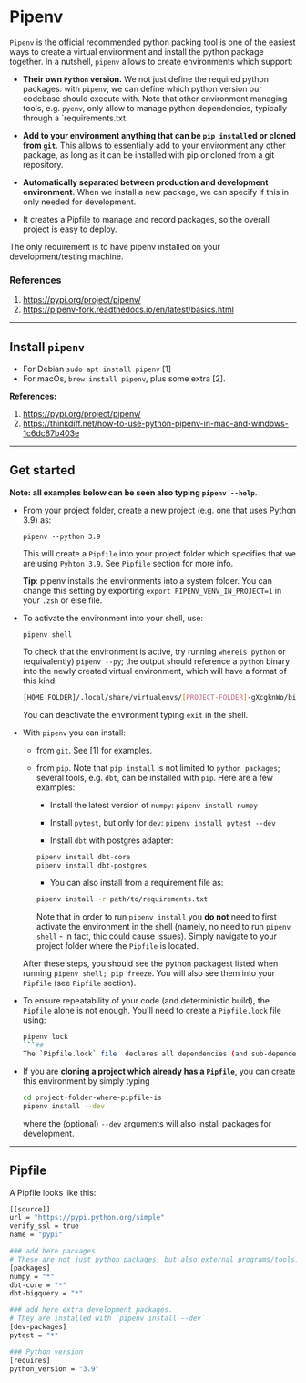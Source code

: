 # Pipenv

`Pipenv` is the official recommended python packing tool is one of the easiest ways to create a virtual environment and install the python package together. In a nutshell, `pipenv` allows to create environments which support:
- **Their own `Python` version.** We not just define the required python packages: with `pipenv`, we can define which python version our codebase should execute with. Note that other environment managing tools, e.g. `pyenv`, only allow to manage python dependencies, typically through a `requirements.txt.

- **Add to your environment anything that can be `pip install`ed or cloned from `git`**. This allows to essentially add to your environment any other package, as long as it can be installed with pip or cloned from a git repository. 

- **Automatically separated between production and development environment**. When we install a new package, we can specify if this in only needed for development.

-  It creates a Pipfile to manage and record packages, so the overall project is easy to deploy.

The only requirement is to have pipenv installed on your development/testing machine. 


### **References**
1. https://pypi.org/project/pipenv/
2. https://pipenv-fork.readthedocs.io/en/latest/basics.html


---
## Install `pipenv`

- For Debian `sudo apt install pipenv` [1]
- For macOs, `brew install pipenv`, plus some extra [2].


**References:**
1. https://pypi.org/project/pipenv/
2. https://thinkdiff.net/how-to-use-python-pipenv-in-mac-and-windows-1c6dc87b403e


---
## Get started

**Note: all examples below can be seen also typing `pipenv --help`**.

- From your project folder, create a new project (e.g. one that uses Python 3.9) as:
    ```
    pipenv --python 3.9
    ```
    This will create a `Pipfile` into your project folder which specifies that we are using `Pyhton 3.9`. See `Pipfile` section for more info.

    **Tip**: pipenv installs the environments into a system folder. You can change this setting by exporting `export PIPENV_VENV_IN_PROJECT=1` in your `.zsh` or else file.



- To activate the environment into your shell, use:
    ```
    pipenv shell
    ```
    To check that the environment is active, try running `whereis python` or (equivalently) `pipenv --py`; the output should reference a `python` binary into the newly created virtual environment, which will have a format of this kind:
    ```sh
    [HOME FOLDER]/.local/share/virtualenvs/[PROJECT-FOLDER]-gXcgknWo/bin/activate
    ```
    You can deactivate the environment typing `exit` in the shell.



- With `pipenv` you can install:

    - from `git`. See [1] for examples.

    - from `pip`. Note that `pip install` is not limited to `python packages`; several tools, e.g. `dbt`, can be installed with `pip`. Here are a few examples:

        - Install the latest version of `numpy`: `pipenv install numpy`

        - Install `pytest`, but only for `dev`: `pipenv install pytest --dev`

        - Install `dbt` with postgres adapter:
        ```sh
        pipenv install dbt-core
        pipenv install dbt-postgres
        ```

        - You can also install from a requirement file as:
        ```sh
        pipenv install -r path/to/requirements.txt
        ```

        Note that in order to run `pipenv install` you **do not** need to first activate the environment in  the shell (namely, no need to run `pipenv shell` - in fact, thic could cause issues). Simply navigate to your project folder where the `Pipfile` is located. 

    After these steps, you should see the python packagest listed when running `pipenv shell; pip freeze`. You will also see them into your `Pipfile` (see `Pipfile` section).


- To ensure repeatability of your code (and deterministic build), the `Pipfile` alone is not enough. You'll need to create a `Pipfile.lock` file using:
    ```sh
    pipenv lock
    ```##
    The `Pipfile.lock` file  declares all dependencies (and sub-dependencies) of your project, their latest available versions, and the current hashes for the downloaded files. This ensures repeatable, and most importantly deterministic, builds.


- If you are **cloning a project which already has a `Pipfile`**, you can create this environment by simply typing 
    ```sh
    cd project-folder-where-pipfile-is
    pipenv install --dev
    ```
    where the (optional) `--dev` arguments will also install packages for development.


---
## Pipfile

A Pipfile looks like this:

```sh
[[source]]
url = "https://pypi.python.org/simple"
verify_ssl = true
name = "pypi"

### add here packages.
# These are not just python packages, but also external programs/tools.
[packages]
numpy = "*"
dbt-core = "*"
dbt-bigquery = "*"

### add here extra development packages.
# They are installed with `pipenv install --dev`
[dev-packages]
pytest = "*"

### Python version
[requires]
python_version = "3.9"
```


